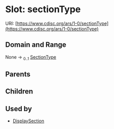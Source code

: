 
# Slot: sectionType




URI: [https://www.cdisc.org/ars/1-0/sectionType](https://www.cdisc.org/ars/1-0/sectionType)


## Domain and Range

None &#8594;  <sub>0..1</sub> [SectionType](SectionType.md)

## Parents


## Children


## Used by

 * [DisplaySection](DisplaySection.md)
